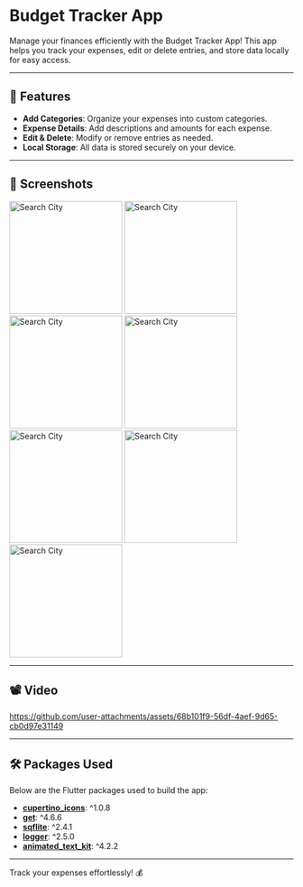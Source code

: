 # Budget Tracker App

Manage your finances efficiently with the Budget Tracker App! This app helps you track your expenses, edit or delete entries, and store data locally for easy access.

---

## 🌟 Features

- **Add Categories**: Organize your expenses into custom categories.
- **Expense Details**: Add descriptions and amounts for each expense.
- **Edit & Delete**: Modify or remove entries as needed.
- **Local Storage**: All data is stored securely on your device.

---

## 📸 Screenshots
<img src="https://github.com/user-attachments/assets/d876ebb9-24aa-4575-beaf-3392c0d3c796" alt="Search City" width="200" />
<img src="https://github.com/user-attachments/assets/f0e58b5a-6fc4-45e8-90d8-6f0bcc3de69c" alt="Search City" width="200" />
<img src="https://github.com/user-attachments/assets/6decebed-f4f0-4e70-a913-54d2f7e200c5" alt="Search City" width="200" />
<img src="https://github.com/user-attachments/assets/f069ecd7-3c87-46a9-b859-0ad42116dcf9" alt="Search City" width="200" />
<img src="https://github.com/user-attachments/assets/722d6e43-9832-4240-b167-b52fcb622f07" alt="Search City" width="200" />
<img src="https://github.com/user-attachments/assets/67cabe3a-14bf-445a-97cf-a3afb08b5f69" alt="Search City" width="200" />
<img src="https://github.com/user-attachments/assets/c84d43c3-0fd2-4dc2-be12-ab2189c30bc0" alt="Search City" width="200" />

---
## 📽️ Video


https://github.com/user-attachments/assets/68b101f9-56df-4aef-9d65-cb0d97e31149


---
## 🛠️ Packages Used

Below are the Flutter packages used to build the app:

- [**cupertino_icons**](https://pub.dev/packages/cupertino_icons): ^1.0.8
- [**get**](https://pub.dev/packages/get): ^4.6.6
- [**sqflite**](https://pub.dev/packages/sqflite): ^2.4.1
- [**logger**](https://pub.dev/packages/logger): ^2.5.0
- [**animated_text_kit**](https://pub.dev/packages/animated_text_kit): ^4.2.2

---

Track your expenses effortlessly! 💰
